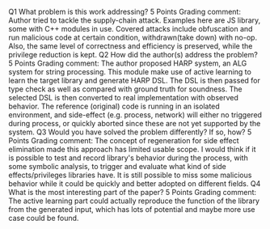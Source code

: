 Q1 What problem is this work addressing?
5 Points
Grading comment:
Author tried to tackle the supply-chain attack. Examples here are JS library, some with C++ modules in use. Covered attacks include obfuscation and run malicious code at certain condition, withdrawn(take down) with no-op. Also, the same level of correctness and efficiency is preserved, while the privilege reduction is kept.
Q2 How did the author(s) address the problem?
5 Points
Grading comment:
The author proposed HARP system, an ALG system for string processing. This module make use of active learning to learn the target library and generate HARP DSL. The DSL is then passed for type check as well as compared with ground truth for soundness. The selected DSL is then converted to real implementation with observed behavior. The reference (original) code is running in an isolated environment, and side-effect (e.g. process, network) will either no triggered during process, or quickly aborted since these are not yet supported by the system.
Q3 Would you have solved the problem differently? If so, how?
5 Points
Grading comment:
The concept of regeneration for side effect elimination made this approach has limited usable scope. I would think if it is possible to test and record library's behavior during the process, with some symbolic analysis, to trigger and evaluate what kind of side effects/privileges libraries have. It is still possible to miss some malicious behavior while it could be quickly and better adopted on different fields.
Q4 What is the most interesting part of the paper?
5 Points
Grading comment:
The active learning part could actually reproduce the function of the library from the generated input, which has lots of potential and maybe more use case could be found.
